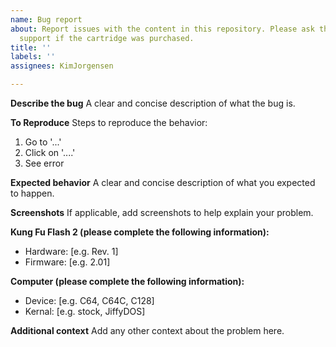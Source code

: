 ```yaml
---
name: Bug report
about: Report issues with the content in this repository. Please ask the seller for
  support if the cartridge was purchased.
title: ''
labels: ''
assignees: KimJorgensen

---
```


**Describe the bug**
A clear and concise description of what the bug is.

**To Reproduce**
Steps to reproduce the behavior:
1. Go to '...'
2. Click on '....'
3. See error

**Expected behavior**
A clear and concise description of what you expected to happen.

**Screenshots**
If applicable, add screenshots to help explain your problem.

**Kung Fu Flash 2 (please complete the following information):**
 - Hardware: [e.g. Rev. 1]
 - Firmware: [e.g. 2.01]

**Computer (please complete the following information):**
 - Device: [e.g. C64, C64C, C128]
 - Kernal: [e.g. stock, JiffyDOS]

**Additional context**
Add any other context about the problem here.
